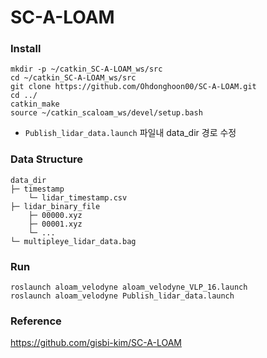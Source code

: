 # SC-A-LOAM
### Install

   
    mkdir -p ~/catkin_SC-A-LOAM_ws/src
    cd ~/catkin_SC-A-LOAM_ws/src
    git clone https://github.com/Ohdonghoon00/SC-A-LOAM.git
    cd ../
    catkin_make
    source ~/catkin_scaloam_ws/devel/setup.bash
   

- `Publish_lidar_data.launch` 파일내 data_dir 경로 수정
### Data Structure

    
    data_dir
    ├─ timestamp 
    	└─ lidar_timestamp.csv 			
    ├─ lidar_binary_file 	
    	├─ 00000.xyz
    	├─ 00001.xyz
    	└─ ...						
    └─ multipleye_lidar_data.bag
   

### Run

    
    roslaunch aloam_velodyne aloam_velodyne_VLP_16.launch
    roslaunch aloam_velodyne Publish_lidar_data.launch
 ### Reference
 https://github.com/gisbi-kim/SC-A-LOAM
